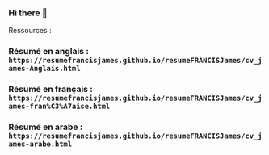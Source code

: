 ### Hi there 👋

Ressources :

### Résumé en anglais : ```https://resumefrancisjames.github.io/resumeFRANCISJames/cv_james-Anglais.html```
### Résumé en français : ```https://resumefrancisjames.github.io/resumeFRANCISJames/cv_james-fran%C3%A7aise.html```
### Résumé en arabe : ```https://resumefrancisjames.github.io/resumeFRANCISJames/cv_james-arabe.html```
<!--
**resumefrancisJames/resumeFRANCISJames** is a ✨ _special_ ✨ repository because its `README.md` (this file) appears on your GitHub profile.

Here are some ideas to get you started:

- 🔭 I’m currently working on ...
- 🌱 I’m currently learning ...
- 👯 I’m looking to collaborate on ...
- 🤔 I’m looking for help with ...
- 💬 Ask me about ...
- 📫 How to reach me: ...
- 😄 Pronouns: ...
- ⚡ Fun fact: ...
-->
